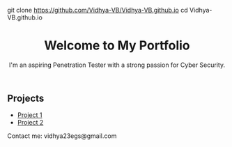 git clone https://github.com/Vidhya-VB/Vidhya-VB.github.io
cd Vidhya-VB.github.io
<!DOCTYPE html>
<html>
<head>
    <title>My Portfolio</title>
    <link rel="stylesheet" href="style.css">
</head>
<body>
    <header>
        <h1>Welcome to My Portfolio</h1>
        <p>I'm an aspiring Penetration Tester with a strong passion for Cyber Security.</p>
    </header>
    <section>
        <h2>Projects</h2>
        <ul>
            <li><a href="https://github.com/Vidhya-VB/project1">Project 1</a></li>
            <li><a href="https://github.com/Vidhya-VB/project2">Project 2</a></li>
        </ul>
    </section>
    <footer>
        <p>Contact me: vidhya23egs@gmail.com</p>
    </footer>
</body>
</html>
